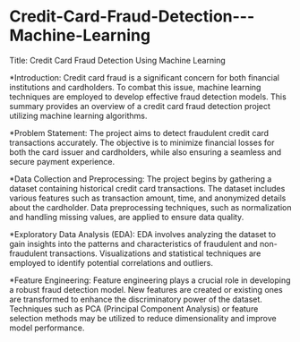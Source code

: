# Credit-Card-Fraud-Detection---Machine-Learning
Title: Credit Card Fraud Detection Using Machine Learning

*Introduction:
Credit card fraud is a significant concern for both financial institutions and cardholders. To combat this issue, machine learning techniques are employed to develop effective fraud detection models. This summary provides an overview of a credit card fraud detection project utilizing machine learning algorithms.

*Problem Statement:
The project aims to detect fraudulent credit card transactions accurately. The objective is to minimize financial losses for both the card issuer and cardholders, while also ensuring a seamless and secure payment experience.

*Data Collection and Preprocessing:
The project begins by gathering a dataset containing historical credit card transactions. The dataset includes various features such as transaction amount, time, and anonymized details about the cardholder. Data preprocessing techniques, such as normalization and handling missing values, are applied to ensure data quality.

*Exploratory Data Analysis (EDA):
EDA involves analyzing the dataset to gain insights into the patterns and characteristics of fraudulent and non-fraudulent transactions. Visualizations and statistical techniques are employed to identify potential correlations and outliers.

*Feature Engineering:
Feature engineering plays a crucial role in developing a robust fraud detection model. New features are created or existing ones are transformed to enhance the discriminatory power of the dataset. Techniques such as PCA (Principal Component Analysis) or feature selection methods may be utilized to reduce dimensionality and improve model performance.

